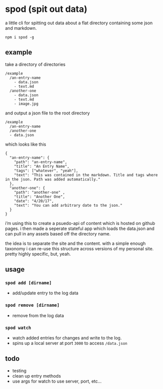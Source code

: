 # spod (spit out data)
a little cli for spitting out data about a flat directory containing some json and markdown.

`npm i spod -g`

## example
take a directory of directories

```
/example
  /an-entry-name
    - data.json
    - text.md
  /another-one
    - data.json
    - text.md
    - image.jpg
```

and output a json file to the root directory

```
/example
  /an-entry-name
  /another-one
  - data.json
```

which looks like this

```
{
  "an-entry-name": {
    "path": "an-entry-name",
    "title": "An Entry Name",
    "tags": ["whatever", "yeah"],
    "text": "This was contained in the markdown. Title and tags where in the json. Path was added automatically."
  },
  "another-one": {
    "path": "another-one" ,
    "title": "Another One",
    "date": "4/20/17",
    "text": "You can add arbitrary date to the json."
  }
}
```

i’m using this to create a psuedo-api of content which is hosted on github pages. i then made a seperate stateful app which loads the data.json and can pull in any assets based off the directory name.

the idea is to separate the site and the content. with a simple enough taxonomy i can re-use this structure across versions of my personal site. pretty highly specific, but, yeah.

## usage

### `spod add [dirname]`
- add/update entry to the log data

### `spod remove [dirname]`
- remove from the log data

### `spod watch`
- watch added entries for changes and write to the log.
- spins up a local server at port `3000` to access `/data.json`

## todo
- testing
- clean up entry methods
- use args for watch to use server, port, etc…